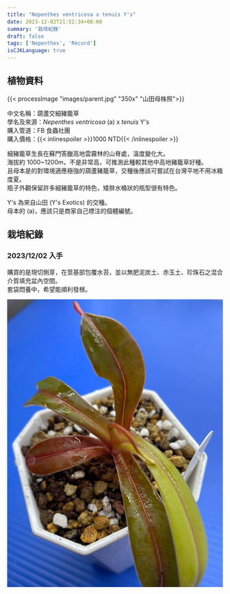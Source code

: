 ```yaml
---
title: "Nepenthes ventricosa x tenuis Y's"
date: 2023-12-02T21:52:34+08:00
summary: '栽培紀錄'
draft: false
tags: ['Nepenthes', 'Record']
isCJKLanguage: true
---
```


## 植物資料

{{< processImage "images/parent.jpg" "350x" "山田母株照">}}

中文名稱：葫蘆交細豬籠草  
學名及來源：*Nepenthes ventricosa* (a) x *tenuis* Y's  
購入管道：FB 食蟲社團  
購入價格：{{< inlinespoiler >}}1000 NTD{{< /inlinespoiler >}}  

細豬籠草生長在蘇門答臘高地雲霧林的山脊處，溫度變化大。  
海拔約 1000~1200m，不是非常高，可推測此種較其他中高地豬籠草好種。  
且母本是的對環境適應極強的葫蘆豬籠草，交種後應該可嘗試在台灣平地不用冰箱度夏。  
瓶子外觀保留許多細豬籠草的特色，矮胖水桶狀的瓶型很有特色。  

Y's 為來自山田 (Y's Exotics) 的交種。  
母本的 (a)，應該只是商家自己標注的個體編號。  

## 栽培紀錄

### 2023/12/02 入手

購買的是現切側芽，在莖基部包覆水苔，並以無肥泥炭土、赤玉土、珍珠石之混合介質填充盆內空間。  
套袋悶養中，希望能順利發根。  

![2023-12-02](./images/2023-12-02.jpg)
